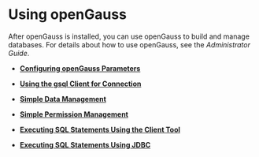 # Using openGauss<a name="EN-US_TOPIC_0241704228"></a>

After openGauss is installed, you can use openGauss to build and manage databases. For details about how to use openGauss, see the  _Administrator Guide_.

-   **[Configuring openGauss Parameters](configuring-opengauss-parameters.md)**  

-   **[Using the gsql Client for Connection](using-the-gsql-client-for-connection.md)**  

-   **[Simple Data Management](simple-data-management.md)**  

-   **[Simple Permission Management](simple-permission-management.md)**  

-   **[Executing SQL Statements Using the Client Tool](executing-sql-statements-using-the-client-tool.md)**  

-   **[Executing SQL Statements Using JDBC](executing-sql-statements-using-jdbc.md)**  


